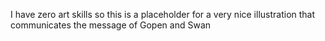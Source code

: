 I have zero art skills so this is a placeholder for a very nice illustration that communicates the message of Gopen and Swan

